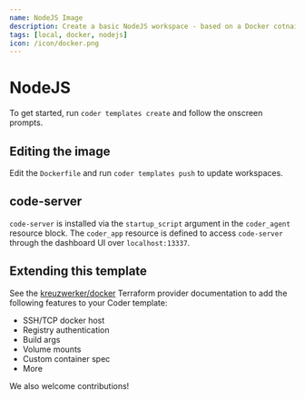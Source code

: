 ```yaml
---
name: NodeJS Image
description: Create a basic NodeJS workspace - based on a Docker cotnainer.
tags: [local, docker, nodejs]
icon: /icon/docker.png
---
```


# NodeJS

To get started, run `coder templates create` and follow the onscreen prompts.

## Editing the image

Edit the `Dockerfile` and run `coder templates push` to update workspaces.

## code-server

`code-server` is installed via the `startup_script` argument in the `coder_agent`
resource block. The `coder_app` resource is defined to access `code-server` through
the dashboard UI over `localhost:13337`.

## Extending this template

See the [kreuzwerker/docker](https://registry.terraform.io/providers/kreuzwerker/docker) Terraform provider documentation to
add the following features to your Coder template:

- SSH/TCP docker host
- Registry authentication
- Build args
- Volume mounts
- Custom container spec
- More

We also welcome contributions!
